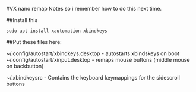 #VX nano remap
Notes so i remember how to do this next time.

##Install this

```
sudo apt install xautomation xbindkeys
```	

##Put these files here:

~/.config/autostart/xbindkeys.desktop   - autostarts xbindskeys on boot
~/.config/autostart/xinput.desktop      - remaps mouse buttons (middle mouse on backbutton)

~/.xbindkeysrc  - Contains the keyboard keymappings for the sidescroll buttons